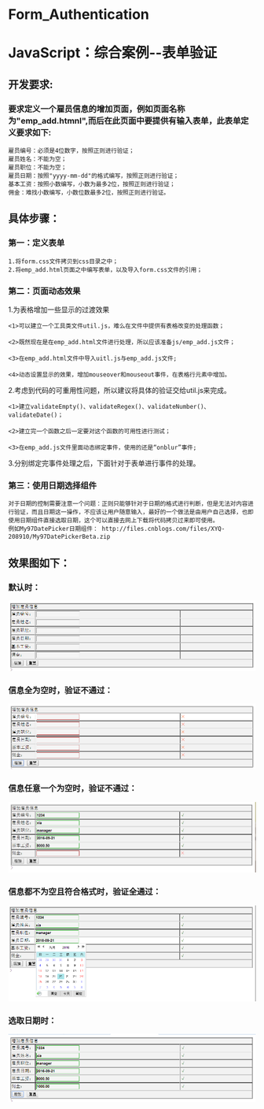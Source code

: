 # Form_Authentication
JavaScript：综合案例--表单验证
=========================

开发要求:
--------

### 要求定义一个雇员信息的增加页面，例如页面名称为"emp_add.htmnl",而后在此页面中要提供有输入表单，此表单定义要求如下: 

    雇员编号：必须是4位数字，按照正则进行验证；
    雇员姓名：不能为空；
    雇员职位：不能为空；
    雇员日期：按照"yyyy-mm-dd"的格式编写，按照正则进行验证；
    基本工资：按照小数编写，小数为最多2位，按照正则进行验证；
    佣金：难找小数编写，小数位数最多2位，按照正则进行验证。
    
具体步骤：
--------

### 第一：定义表单 

    1.将form.css文件拷贝到css目录之中；
    2.将emp_add.html页面之中编写表单，以及导入form.css文件的引用；

### 第二：页面动态效果

  1.为表格增加一些显示的过渡效果

    <1>可以建立一个工具类文件util.js，难么在文件中提供有表格改变的处理函数；

    <2>既然现在是在emp_add.html文件进行处理，所以应该准备js/emp_add.js文件；

    <3>在emp_add.html文件中导入uitl.js与emp_add.js文件;

    <4>动态设置显示的效果，增加mouseover和mouseout事件，在表格行元素中增加。

 
 2.考虑到代码的可重用性问题，所以建议将具体的验证交给util.js来完成。

    <1>建立validateEmpty()、validateRegex()、validateNumber()、validateDate()；

    <2>建立完一个函数之后一定要对这个函数的可用性进行测试；

    <3>在emp_add.js文件里面动态绑定事件，使用的还是“onblur”事件;


3.分别绑定完事件处理之后，下面针对于表单进行事件的处理。


### 第三：使用日期选择组件

    对于日期的控制需要注意一个问题：正则只能够针对于日期的格式进行判断，但是无法对内容进行验证，而且日期这一操作，不应该让用户随意输入，最好的一个做法是由用户自己选择，也即使用日期组件直接选取日期，这个可以直接去网上下载将代码拷贝过来即可使用。
    例如My97DatePicker日期组件： http://files.cnblogs.com/files/XYQ-208910/My97DatePickerBeta.zip


效果图如下：
----------

### 默认时：

![image](https://github.com/xiayuanquan/Form_Authentication/blob/master/screenshots/10.png)

### 信息全为空时，验证不通过：

![image](https://github.com/xiayuanquan/Form_Authentication/blob/master/screenshots/11.png)

### 信息任意一个为空时，验证不通过：

![image](https://github.com/xiayuanquan/Form_Authentication/blob/master/screenshots/14.png)

### 信息都不为空且符合格式时，验证全通过：

![image](https://github.com/xiayuanquan/Form_Authentication/blob/master/screenshots/13.png)

### 选取日期时：

![image](https://github.com/xiayuanquan/Form_Authentication/blob/master/screenshots/12.png)


